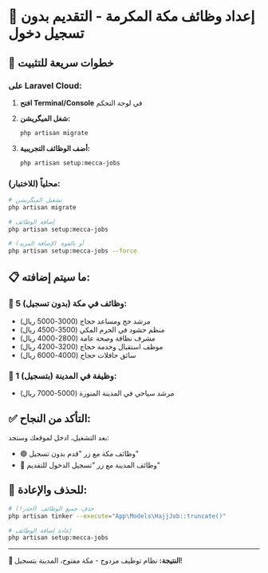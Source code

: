 # 🕋 إعداد وظائف مكة المكرمة - التقديم بدون تسجيل دخول

## 🚀 خطوات سريعة للتثبيت

### **على Laravel Cloud:**

1. **افتح Terminal/Console** في لوحة التحكم
2. **شغل المیگریشن:**
   ```bash
   php artisan migrate
   ```

3. **أضف الوظائف التجريبية:**
   ```bash
   php artisan setup:mecca-jobs
   ```

### **محلياً (للاختبار):**

```bash
# تشغيل المیگریشن
php artisan migrate

# إضافة الوظائف
php artisan setup:mecca-jobs

# أو بالقوة (لإضافة المزيد)
php artisan setup:mecca-jobs --force
```

## 📋 **ما سيتم إضافته:**

### **🕋 5 وظائف في مكة (بدون تسجيل):**
- مرشد حج ومساعد حجاج (3000-5000 ريال)
- منظم حشود في الحرم المكي (3500-4500 ريال)  
- مشرف نظافة وصحة عامة (2800-4000 ريال)
- موظف استقبال وخدمة حجاج (3200-4200 ريال)
- سائق حافلات حجاج (4000-6000 ريال)

### **🕌 1 وظيفة في المدينة (بتسجيل):**
- مرشد سياحي في المدينة المنورة (5000-7000 ريال)

## ✅ **التأكد من النجاح:**

بعد التشغيل، ادخل لموقعك وستجد:
- 🟢 وظائف مكة مع زر "قدم بدون تسجيل" 
- 🔵 وظائف المدينة مع زر "تسجيل الدخول للتقديم"

## 🔄 **للحذف والإعادة:**

```bash
# حذف جميع الوظائف (احذر!)
php artisan tinker --execute="App\Models\HajjJob::truncate()"

# إعادة إضافة الوظائف
php artisan setup:mecca-jobs
```

---

**🎯 النتيجة:** نظام توظيف مزدوج - مكة مفتوح، المدينة بتسجيل! 